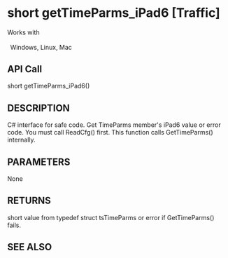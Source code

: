 # short getTimeParms_iPad6 [Traffic]

Works with <p class="s1" style="padding-top: 2pt;padding-left: 5pt;text-indent: 0pt;text-align: left;"><a name="bookmark298">&zwnj;</a>Windows, Linux, Mac</p>

## API Call
short getTimeParms_iPad6()
## DESCRIPTION
C# interface for safe code. Get TimeParms member&#39;s iPad6 value or error code. You must call ReadCfg() first. This function calls GetTimeParms() internally.

## PARAMETERS
None

## RETURNS
short value from typedef struct tsTimeParms or error if GetTimeParms() fails.

## SEE ALSO

